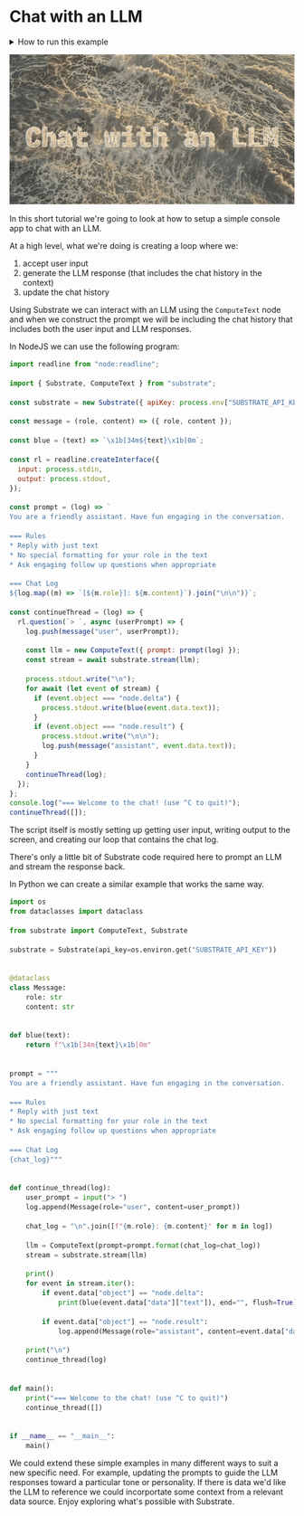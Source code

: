 # Chat with an LLM

<details>
<summary>How to run this example</summary>
<br/>

```bash
# Set your API key as an environment variable.
export SUBSTRATE_API_KEY=ENTER_YOUR_KEY

# Run the TypeScript example

# If using tsx:
cd typescript                   # Navigate to the typescript example
npm install                     # Install dependencies
npm start                       # Run the example

# Run the Python example

# If using Poetry:
cd python                       # Navigate to the python example
poetry install                  # Install dependencies and build the example
poetry run main                 # TODO: not sure how this should be configured yet.
poetry run python src/main.py   # Run the example

# If using Rye:
# Update pyproject.toml to switch to Rye.
cd python
rye sync
rye run main
```

</details>

![hero](hero.png)

In this short tutorial we're going to look at how to setup a simple console app to chat with an LLM. 

At a high level, what we're doing is creating a loop where we:
1. accept user input
2. generate the LLM response (that includes the chat history in the context)
3. update the chat history

Using Substrate we can interact with an LLM using the `ComputeText` node and when we construct the prompt
we will be including the chat history that includes both the user input and LLM responses.

In NodeJS we can use the following program:

```js
import readline from "node:readline";

import { Substrate, ComputeText } from "substrate";

const substrate = new Substrate({ apiKey: process.env["SUBSTRATE_API_KEY"] });

const message = (role, content) => ({ role, content });

const blue = (text) => `\x1b[34m${text}\x1b[0m`;

const rl = readline.createInterface({
  input: process.stdin,
  output: process.stdout,
});

const prompt = (log) => `
You are a friendly assistant. Have fun engaging in the conversation.

=== Rules
* Reply with just text
* No special formatting for your role in the text
* Ask engaging follow up questions when appropriate

=== Chat Log
${log.map((m) => `[${m.role}]: ${m.content}`).join("\n\n")}`;

const continueThread = (log) => {
  rl.question(`> `, async (userPrompt) => {
    log.push(message("user", userPrompt));

    const llm = new ComputeText({ prompt: prompt(log) });
    const stream = await substrate.stream(llm);

    process.stdout.write("\n");
    for await (let event of stream) {
      if (event.object === "node.delta") {
        process.stdout.write(blue(event.data.text));
      }
      if (event.object === "node.result") {
        process.stdout.write("\n\n");
        log.push(message("assistant", event.data.text));
      }
    }
    continueThread(log);
  });
};
console.log("=== Welcome to the chat! (use ^C to quit)");
continueThread([]);
```

The script itself is mostly setting up getting user input, writing output to the screen, and creating our loop that contains the chat log.

There's only a little bit of Substrate code required here to prompt an LLM and stream the response back.

In Python we can create a similar example that works the same way.

```python
import os
from dataclasses import dataclass

from substrate import ComputeText, Substrate

substrate = Substrate(api_key=os.environ.get("SUBSTRATE_API_KEY"))


@dataclass
class Message:
    role: str
    content: str


def blue(text):
    return f"\x1b[34m{text}\x1b[0m"


prompt = """
You are a friendly assistant. Have fun engaging in the conversation.

=== Rules
* Reply with just text
* No special formatting for your role in the text
* Ask engaging follow up questions when appropriate

=== Chat Log
{chat_log}"""


def continue_thread(log):
    user_prompt = input("> ")
    log.append(Message(role="user", content=user_prompt))

    chat_log = "\n".join([f"{m.role}: {m.content}" for m in log])

    llm = ComputeText(prompt=prompt.format(chat_log=chat_log))
    stream = substrate.stream(llm)

    print()
    for event in stream.iter():
        if event.data["object"] == "node.delta":
            print(blue(event.data["data"]["text"]), end="", flush=True)

        if event.data["object"] == "node.result":
            log.append(Message(role="assistant", content=event.data["data"]["text"]))

    print("\n")
    continue_thread(log)


def main():
    print("=== Welcome to the chat! (use ^C to quit)")
    continue_thread([])


if __name__ == "__main__":
    main()
```

We could extend these simple examples in many different ways to suit a new specific need. For example,
updating the prompts to guide the LLM responses toward a particular tone or personality. If there is 
data we'd like the LLM to reference we could incorportate some context from a relevant data source. Enjoy
exploring what's possible with Substrate.
